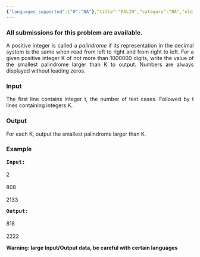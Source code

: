```yaml
---
{"languages_supported":{"0":"NA"},"title":"PALIN","category":"NA","old_version":true,"problem_code":"PALIN","tags":{"0":"NA"},"layout":"problem"}
---
```


<h3> All submissions for this problem are available. </h3>
<p align=justify>
A positive integer is called a <i>palindrome</i> if its representation in the decimal system is the same when read from left to right and from right to left. For a given positive integer K of not more than 1000000 digits, write the value of the smallest palindrome larger than K to output. Numbers are always displayed without leading zeros.</p>
<h3>Input</h3>
<p align=justify>
The first line contains integer t, the number of test cases. Followed by t lines containing integers K.</p>
<h3>Output</h3>
<p align=justify>
For each K, output the smallest palindrome larger than K.
</p>
<h3>Example</h3>
<p>
<tt><b>Input:</b></tt><br /><br />
2<br /><br />
808<br /><br />
2133<br />
</p>
<p>
<tt><b>Output:</b></tt><br /><br />
818<br /><br />
2222<br />
</p>
<p><b>Warning: large Input/Output data, be careful with certain languages</b></p>
    
